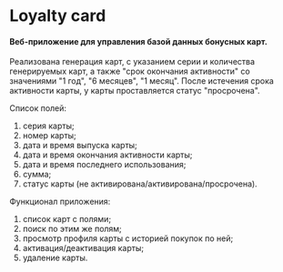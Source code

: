 # Loyalty card

#### Веб-приложение для управления базой данных бонусных карт.

Реализована генерация карт, с указанием серии и количества генерируемых карт, а также "срок окончания активности" со значениями "1 год", "6 месяцев", "1 месяц". После истечения срока активности карты, у карты проставляется статус "просрочена".

Список полей: 
1. серия карты;
2. номер карты; 
3. дата и время выпуска карты;
4. дата и время окончания активности карты;
5. дата и время последнего использования;
6. сумма;
7. статус карты (не активирована/активирована/просрочена).

Функционал приложения:
1. список карт с полями;
2. поиск по этим же полям;
3. просмотр профиля карты с историей покупок по ней;
4. активация/деактивация карты;
5. удаление карты.

